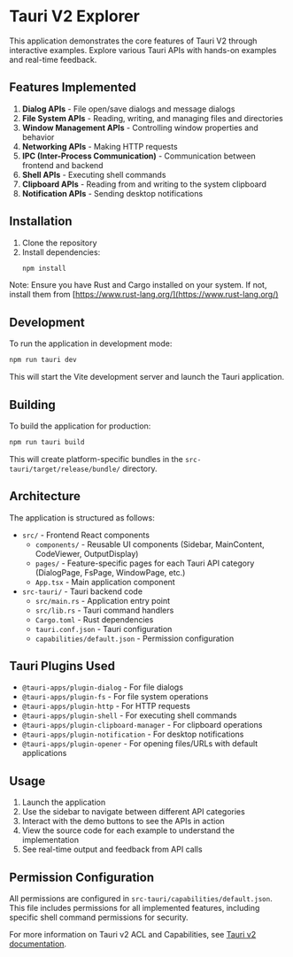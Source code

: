 # Tauri V2 Explorer

This application demonstrates the core features of Tauri V2 through interactive examples. Explore various Tauri APIs with hands-on examples and real-time feedback.

## Features Implemented

1. **Dialog APIs** - File open/save dialogs and message dialogs
2. **File System APIs** - Reading, writing, and managing files and directories
3. **Window Management APIs** - Controlling window properties and behavior
4. **Networking APIs** - Making HTTP requests
5. **IPC (Inter-Process Communication)** - Communication between frontend and backend
6. **Shell APIs** - Executing shell commands
7. **Clipboard APIs** - Reading from and writing to the system clipboard
8. **Notification APIs** - Sending desktop notifications

## Installation

1. Clone the repository
2. Install dependencies:
   ```bash
   npm install
   ```

Note: Ensure you have Rust and Cargo installed on your system. If not, install them from [https://www.rust-lang.org/](https://www.rust-lang.org/)

## Development

To run the application in development mode:

```bash
npm run tauri dev
```

This will start the Vite development server and launch the Tauri application.

## Building

To build the application for production:

```bash
npm run tauri build
```

This will create platform-specific bundles in the `src-tauri/target/release/bundle/` directory.

## Architecture

The application is structured as follows:

- `src/` - Frontend React components
  - `components/` - Reusable UI components (Sidebar, MainContent, CodeViewer, OutputDisplay)
  - `pages/` - Feature-specific pages for each Tauri API category (DialogPage, FsPage, WindowPage, etc.)
  - `App.tsx` - Main application component
- `src-tauri/` - Tauri backend code
  - `src/main.rs` - Application entry point
  - `src/lib.rs` - Tauri command handlers
  - `Cargo.toml` - Rust dependencies
  - `tauri.conf.json` - Tauri configuration
  - `capabilities/default.json` - Permission configuration

## Tauri Plugins Used

- `@tauri-apps/plugin-dialog` - For file dialogs
- `@tauri-apps/plugin-fs` - For file system operations
- `@tauri-apps/plugin-http` - For HTTP requests
- `@tauri-apps/plugin-shell` - For executing shell commands
- `@tauri-apps/plugin-clipboard-manager` - For clipboard operations
- `@tauri-apps/plugin-notification` - For desktop notifications
- `@tauri-apps/plugin-opener` - For opening files/URLs with default applications

## Usage

1. Launch the application
2. Use the sidebar to navigate between different API categories
3. Interact with the demo buttons to see the APIs in action
4. View the source code for each example to understand the implementation
5. See real-time output and feedback from API calls

## Permission Configuration

All permissions are configured in `src-tauri/capabilities/default.json`. This file includes permissions for all implemented features, including specific shell command permissions for security.

For more information on Tauri v2 ACL and Capabilities, see [Tauri v2 documentation](https://v2.tauri.app).